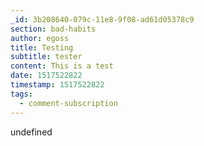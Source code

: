 ```yaml
---
_id: 3b208640-079c-11e8-9f08-ad61d05378c9
section: bad-habits
author: egoss
title: Testing
subtitle: tester
content: This is a test
date: 1517522822
timestamp: 1517522822
tags:
  - comment-subscription
---
```

undefined
